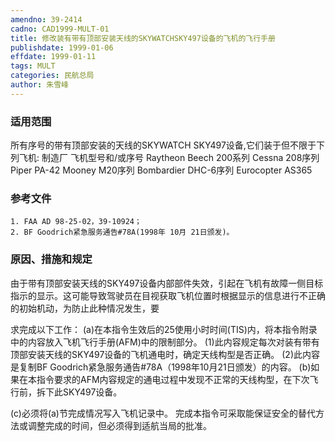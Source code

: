 ```yaml
---
amendno: 39-2414
cadno: CAD1999-MULT-01
title: 修改装有带有顶部安装天线的SKYWATCHSKY497设备的飞机的飞行手册
publishdate: 1999-01-06
effdate: 1999-01-11
tags: MULT
categories: 民航总局
author: 朱雪峰
---
```


### 适用范围 
所有序号的带有顶部安装的天线的SKYWATCH SKY497设备,它们装于但不限于下列飞机:
制造厂  飞机型号和/或序号
Raytheon  Beech 200系列
Cessna  208序列
Piper  PA-42
Mooney  M20序列
Bombardier  DHC-6序列
Eurocopter  AS365

### 参考文件
    1. FAA AD 98-25-02，39-10924；
    2. BF Goodrich紧急服务通告#78A(1998年 10月 21日颁发)。


### 原因、措施和规定 
由于带有顶部安装天线的SKY497设备内部部件失效，引起在飞机有故障一侧目标指示的显示。这可能导致驾驶员在目视获取飞机位置时根据显示的信息进行不正确的初始机动，为防止此种情况发生，要
       
求完成以下工作： 
(a)在本指令生效后的25使用小时时间(TIS)内，将本指令附录中的内容放入飞机飞行手册(AFM)中的限制部分。 
      (1)此内容规定每次对装有带有顶部安装天线的SKY497设备的飞机通电时，确定天线构型是否正确。 
(2)此内容是复制BF Goodrich紧急服务通告#78A（1998年10月21日颁发）的内容。 
(b)如果在本指令要求的AFM内容规定的通电过程中发现不正常的天线构型，在下次飞行前，拆下此SKY497设备。

 (c)必须将(a)节完成情况写入飞机记录中。 
    完成本指令可采取能保证安全的替代方法或调整完成的时间，但必须得到适航当局的批准。 
       
       
